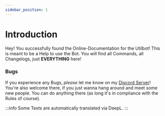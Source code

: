 ```yaml
---
sidebar_position: 1
---
```


# Introduction
Hey! You successfully found the Online-Documentation for the Utilbot! This is meant to be a Help to use the Bot. You will find all Commands, all Changelogs, just **EVERYTHING** here!

### Bugs
If you experience any Bugs, *please* let me know on my [Discord Server](https://discord.gg/rsTpm8e)! You're also welcome there, if you just wanna hang around and meet some new people. You can do anything there (as long it's in compliance with the Rules of course).

:::info
Some Texts are automatically translated via DeepL.
:::
